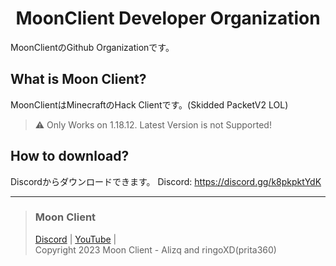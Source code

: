 <h1 align="center">MoonClient Developer Organization</h1>
MoonClientのGithub Organizationです。

## What is Moon Client?

MoonClientはMinecraftのHack Clientです。(Skidded PacketV2 LOL)

> ⚠️ Only Works on 1.18.12. Latest Version is not Supported!

## How to download?

Discordからダウンロードできます。
Discord: https://discord.gg/k8pkpktYdK

***

> ### Moon Client
> [Discord](https://discord.gg/k8pkpktYdK) | [YouTube](https://www.youtube.com/@AlizqUwU) |<br>
> Copyright 2023 Moon Client - Alizq and ringoXD(prita360)
